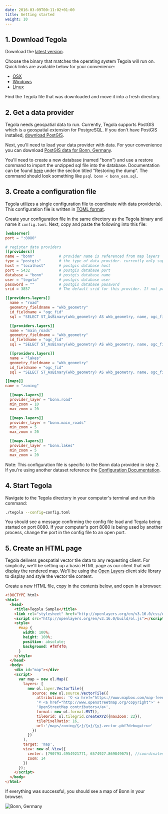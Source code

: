 ```yaml
---
date: 2016-03-09T00:11:02+01:00
title: Getting started
weight: 10
---
```


## 1. Download Tegola
Download the [latest version](https://github.com/terranodo/tegola/releases).

Choose the binary that matches the operating system Tegola will run on. Quick links are available below for your convenience:

- [OSX](https://github.com/terranodo/tegola/releases/download/v0.2.0/tegola_darwin_amd64)
- [Windows](https://github.com/terranodo/tegola/releases/download/v0.2.0/tegola_windows_amd64.exe)
- [Linux](https://github.com/terranodo/tegola/releases/download/v0.2.0/tegola_linux_amd64)

Find the Tegola file that was downloaded and move it into a fresh directory.

## 2. Get a data provider

Tegola needs geospatial data to run. Currently, Tegola supports PostGIS which is a geospatial extension for PostgreSQL. If you don't have PostGIS installed, [download PostGIS](http://postgis.net/install/).

Next, you'll need to load your data provider with data. For your convenience you can download [PostGIS data for Bonn, Germany](https://s3-us-west-2.amazonaws.com/tegola/bonn_osm.sql.tgz).

You'll need to create a new database (named "bonn") and use a restore command to import the unzipped sql file into the database. Documentation can be found [here](https://www.postgresql.org/docs/current/static/backup.html) under the section titled "Restoring the dump". The command should look something like `psql bonn < bonn_osm.sql`.

## 3. Create a configuration file

Tegola utilizes a single configuration file to coordinate with data provider(s). This configuration file is written in [TOML format](https://github.com/toml-lang/toml).

Create your configuration file in the same directory as the Tegola binary and name it `config.toml`. Next, copy and paste the following into this file:

```toml
[webserver]
port = ":8080"

# register data providers
[[providers]]
name = "bonn"           # provider name is referenced from map layers
type = "postgis"        # the type of data provider. currently only supports postgis
host = "localhost"      # postgis database host
port = 5432             # postgis database port
database = "bonn"       # postgis database name
user = "tegola"         # postgis database user
password = ""           # postgis database password
srid = 3857             # The default srid for this provider. If not provided it will be WebMercator (3857)

[[providers.layers]]
  name = "road"
  geometry_fieldname = "wkb_geometry"
  id_fieldname = "ogc_fid"
  sql = "SELECT ST_AsBinary(wkb_geometry) AS wkb_geometry, name, ogc_fid FROM all_roads_3857 WHERE wkb_geometry && !BBOX!"

  [[providers.layers]]
  name = "main_roads"
  geometry_fieldname = "wkb_geometry"
  id_fieldname = "ogc_fid"
  sql = "SELECT ST_AsBinary(wkb_geometry) AS wkb_geometry, name, ogc_fid FROM main_roads_3857 WHERE wkb_geometry && !BBOX!"

  [[providers.layers]]
  name = "lakes"
  geometry_fieldname = "wkb_geometry"
  id_fieldname = "ogc_fid"
  sql = "SELECT ST_AsBinary(wkb_geometry) AS wkb_geometry, name, ogc_fid FROM lakes_3857 WHERE wkb_geometry && !BBOX!"

[[maps]]
name = "zoning"

  [[maps.layers]]
  provider_layer = "bonn.road"
  min_zoom = 10
  max_zoom = 20

  [[maps.layers]]
  provider_layer = "bonn.main_roads"
  min_zoom = 5
  max_zoom = 20

  [[maps.layers]]
  provider_layer = "bonn.lakes"
  min_zoom = 5
  max_zoom = 20
```

Note: This configuration file is specific to the Bonn data provided in step 2. If you're using another dataset reference the [Configuration Documentation](/configuration).

## 4. Start Tegola

Navigate to the Tegola directory in your computer's terminal and run this command:

```sh
./tegola --config=config.toml
```

You should see a message confirming the config file load and Tegola being started on port 8080. If your computer's port 8080 is being used by another process, change the port in the config file to an open port.

## 5. Create an HTML page

Tegola delivers geospatial vector tile data to any requesting client. For simplicity, we'll be setting up a basic HTML page as our client that will display the rendered map. We'll be using the [Open Layers](http://openlayers.org/) client side library to display and style the vector tile content.

Create a new HTML file, copy in the contents below, and open in a browser:

```html
<!DOCTYPE html>
<html>
  <head>
    <title>Tegola Sample</title>
    <link rel="stylesheet" href="http://openlayers.org/en/v3.16.0/css/ol.css" type="text/css">
    <script src="http://openlayers.org/en/v3.16.0/build/ol.js"></script>
    <style>
      #map {
        width: 100%;
        height: 100%;
        position: absolute;
        background: #f8f4f0;
      }
    </style>
  </head>
  <body>
    <div id="map"></div>
    <script>
      var map = new ol.Map({
        layers: [
          new ol.layer.VectorTile({
            source: new ol.source.VectorTile({
              attributions: '© <a href="https://www.mapbox.com/map-feedback/">Mapbox</a> ' +
              '© <a href="http://www.openstreetmap.org/copyright">' +
              'OpenStreetMap contributors</a>',
              format: new ol.format.MVT(),
              tileGrid: ol.tilegrid.createXYZ({maxZoom: 22}),
              tilePixelRatio: 16,
              url:'/maps/zoning/{z}/{x}/{y}.vector.pbf?debug=true'
            })
          })
        ],
        target: 'map',
        view: new ol.View({
          center: [790793.4954921771, 6574927.869849075], //coordinates the map will center on initially
          zoom: 14
        })
      });
    </script>
  </body>
</html>
```

If everything was successful, you should see a map of Bonn in your browser. 

![Bonn, Germany](/images/bonn.png)

